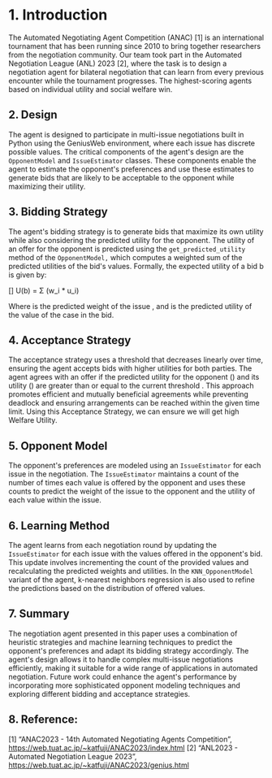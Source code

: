 # 1. Introduction
The Automated Negotiating Agent Competition (ANAC) [1] is an international tournament that has been running since 2010 to bring together researchers from the negotiation community. Our team took part in the Automated Negotiation League (ANL) 2023 [2], where the task is to design a negotiation agent for bilateral negotiation that can learn from every previous encounter while the tournament progresses. The highest-scoring agents based on individual utility and social welfare win.

## 2. Design
The agent is designed to participate in multi-issue negotiations built in Python using the GeniusWeb environment, where each issue has discrete possible values. The critical components of the agent's design are the `OpponentModel` and `IssueEstimator` classes. These components enable the agent to estimate the opponent's preferences and use these estimates to generate bids that are likely to be acceptable to the opponent while maximizing their utility.

## 3. Bidding Strategy
The agent's bidding strategy is to generate bids that maximize its own utility while also considering the predicted utility for the opponent. The utility of an offer for the opponent is predicted using the `get_predicted_utility` method of the `OpponentModel,` which computes a weighted sum of the predicted utilities of the bid's values. Formally, the expected utility  of a bid b is given by:  

   [] U(b) = Σ (w_i * u_i)
   
Where  is the predicted weight of the issue , and  is the predicted utility of the value of the case  in the bid.


## 4. Acceptance Strategy
The acceptance strategy uses a threshold  that decreases linearly over time, ensuring the agent accepts bids with higher utilities for both parties. The agent agrees with an offer if the predicted utility for the opponent () and its utility () are greater than or equal to the current threshold . This approach promotes efficient and mutually beneficial agreements while preventing deadlock and ensuring arrangements can be reached within the given time limit. Using this Acceptance Strategy, we can ensure we will get high Welfare Utility.

## 5. Opponent Model
The opponent's preferences are modeled using an `IssueEstimator` for each issue in the negotiation. The `IssueEstimator` maintains a count of the number of times each value is offered by the opponent and uses these counts to predict the weight of the issue to the opponent and the utility of each value within the issue.

## 6. Learning Method
The agent learns from each negotiation round by updating the `IssueEstimator` for each issue with the values offered in the opponent's bid. This update involves incrementing the count of the provided values and recalculating the predicted weights and utilities. In the `KNN_OpponentModel` variant of the agent, k-nearest neighbors regression is also used to refine the predictions based on the distribution of offered values.

## 7. Summary
The negotiation agent presented in this paper uses a combination of heuristic strategies and machine learning techniques to predict the opponent's preferences and adapt its bidding strategy accordingly. The agent's design allows it to handle complex multi-issue negotiations efficiently, making it suitable for a wide range of applications in automated negotiation. Future work could enhance the agent's performance by incorporating more sophisticated opponent modeling techniques and exploring different bidding and acceptance strategies.

## 8. Reference:
[1] “ANAC2023 - 14th Automated Negotiating Agents Competition”, https://web.tuat.ac.jp/~katfuji/ANAC2023/index.html 
[2] “ANL2023 - Automated Negotiation League 2023”,  https://web.tuat.ac.jp/~katfuji/ANAC2023/genius.html 
